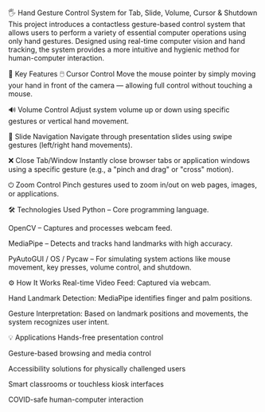 🖐️ Hand Gesture Control System for Tab, Slide, Volume, Cursor & Shutdown
This project introduces a contactless gesture-based control system that allows users to perform a variety of essential computer operations using only hand gestures. Designed using real-time computer vision and hand tracking, the system provides a more intuitive and hygienic method for human-computer interaction.

🎯 Key Features
🖱️ Cursor Control
Move the mouse pointer by simply moving your hand in front of the camera — allowing full control without touching a mouse.

🔊 Volume Control
Adjust system volume up or down using specific gestures or vertical hand movement.

📑 Slide Navigation
Navigate through presentation slides using swipe gestures (left/right hand movements).

❌ Close Tab/Window
Instantly close browser tabs or application windows using a specific gesture (e.g., a "pinch and drag" or "cross" motion).

⏻ Zoom Control
Pinch gestures used to zoom in/out on web pages, images, or applications.

🛠️ Technologies Used
Python – Core programming language.

OpenCV – Captures and processes webcam feed.

MediaPipe – Detects and tracks hand landmarks with high accuracy.

PyAutoGUI / OS / Pycaw – For simulating system actions like mouse movement, key presses, volume control, and shutdown.

⚙️ How It Works
Real-time Video Feed: Captured via webcam.

Hand Landmark Detection: MediaPipe identifies finger and palm positions.

Gesture Interpretation: Based on landmark positions and movements, the system recognizes user intent.


💡 Applications
Hands-free presentation control

Gesture-based browsing and media control

Accessibility solutions for physically challenged users

Smart classrooms or touchless kiosk interfaces

COVID-safe human-computer interaction

